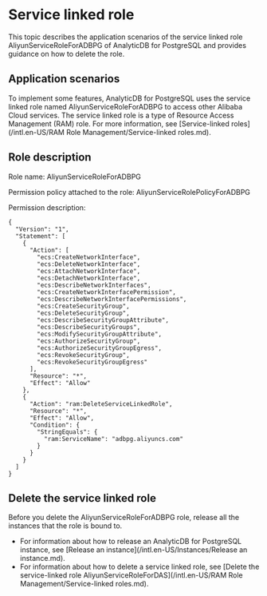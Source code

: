 # Service linked role

This topic describes the application scenarios of the service linked role AliyunServiceRoleForADBPG of AnalyticDB for PostgreSQL and provides guidance on how to delete the role.

## Application scenarios

To implement some features, AnalyticDB for PostgreSQL uses the service linked role named AliyunServiceRoleForADBPG to access other Alibaba Cloud services. The service linked role is a type of Resource Access Management \(RAM\) role. For more information, see [Service-linked roles](/intl.en-US/RAM Role Management/Service-linked roles.md).

## Role description

Role name: AliyunServiceRoleForADBPG

Permission policy attached to the role: AliyunServiceRolePolicyForADBPG

Permission description:

```
{
  "Version": "1",
  "Statement": [
    {
      "Action": [
        "ecs:CreateNetworkInterface",
        "ecs:DeleteNetworkInterface",
        "ecs:AttachNetworkInterface",
        "ecs:DetachNetworkInterface",
        "ecs:DescribeNetworkInterfaces",
        "ecs:CreateNetworkInterfacePermission",
        "ecs:DescribeNetworkInterfacePermissions",
        "ecs:CreateSecurityGroup",
        "ecs:DeleteSecurityGroup",
        "ecs:DescribeSecurityGroupAttribute",
        "ecs:DescribeSecurityGroups",
        "ecs:ModifySecurityGroupAttribute",
        "ecs:AuthorizeSecurityGroup",
        "ecs:AuthorizeSecurityGroupEgress",
        "ecs:RevokeSecurityGroup",
        "ecs:RevokeSecurityGroupEgress"
      ],
      "Resource": "*",
      "Effect": "Allow"
    },
    {
      "Action": "ram:DeleteServiceLinkedRole",
      "Resource": "*",
      "Effect": "Allow",
      "Condition": {
        "StringEquals": {
          "ram:ServiceName": "adbpg.aliyuncs.com"
        }
      }
    }
  ]
}
```

## Delete the service linked role

Before you delete the AliyunServiceRoleForADBPG role, release all the instances that the role is bound to.

-   For information about how to release an AnalyticDB for PostgreSQL instance, see [Release an instance](/intl.en-US/Instances/Release an instance.md).
-   For information about how to delete a service linked role, see [Delete the service-linked role AliyunServiceRoleForDAS](/intl.en-US/RAM Role Management/Service-linked roles.md).

